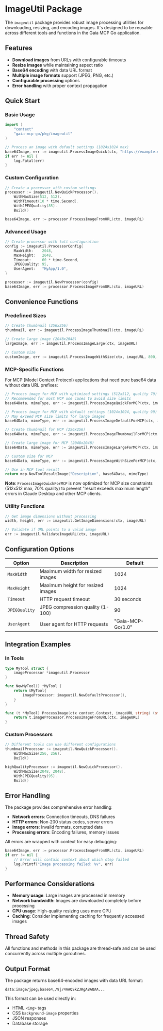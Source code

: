 # ImageUtil Package

The `imageutil` package provides robust image processing utilities for downloading, resizing, and encoding images. It's designed to be reusable across different tools and functions in the Gaia MCP Go application.

## Features

- **Download images** from URLs with configurable timeouts
- **Resize images** while maintaining aspect ratio
- **Base64 encoding** with data URL format
- **Multiple image formats** support (JPEG, PNG, etc.)
- **Configurable processing** options
- **Error handling** with proper context propagation

## Quick Start

### Basic Usage

```go
import (
    "context"
    "gaia-mcp-go/pkg/imageutil"
)

// Process an image with default settings (1024x1024 max)
base64Image, err := imageutil.ProcessImageQuick(ctx, "https://example.com/image.jpg")
if err != nil {
    log.Fatal(err)
}
```

### Custom Configuration

```go
// Create a processor with custom settings
processor := imageutil.NewQuickProcessor().
    WithMaxSize(512, 512).
    WithTimeout(10 * time.Second).
    WithJPEGQuality(85).
    Build()

base64Image, err := processor.ProcessImageFromURL(ctx, imageURL)
```

### Advanced Usage

```go
// Create processor with full configuration
config := imageutil.ProcessorConfig{
    MaxWidth:    2048,
    MaxHeight:   2048,
    Timeout:     60 * time.Second,
    JPEGQuality: 95,
    UserAgent:   "MyApp/1.0",
}

processor := imageutil.NewProcessor(config)
base64Image, err := processor.ProcessImageFromURL(ctx, imageURL)
```

## Convenience Functions

### Predefined Sizes

```go
// Create thumbnail (256x256)
thumbnail, err := imageutil.ProcessImageThumbnail(ctx, imageURL)

// Create large image (2048x2048)
largeImage, err := imageutil.ProcessImageLarge(ctx, imageURL)

// Custom size
customImage, err := imageutil.ProcessImageWithSize(ctx, imageURL, 800, 600)
```

### MCP-Specific Functions

For MCP (Model Context Protocol) applications that need pure base64 data without data URL prefixes:

```go
// Process image for MCP with optimized settings (512x512, quality 70)
// Recommended for most MCP use cases to avoid size limits
base64Data, mimeType, err := imageutil.ProcessImageQuickForMCP(ctx, imageURL)

// Process image for MCP with default settings (1024x1024, quality 90)
// May exceed MCP size limits for large images
base64Data, mimeType, err := imageutil.ProcessImageDefaultForMCP(ctx, imageURL)

// Create thumbnail for MCP (256x256)
base64Data, mimeType, err := imageutil.ProcessImageThumbnailForMCP(ctx, imageURL)

// Create large image for MCP (2048x2048)
base64Data, mimeType, err := imageutil.ProcessImageLargeForMCP(ctx, imageURL)

// Custom size for MCP
base64Data, mimeType, err := imageutil.ProcessImageWithSizeForMCP(ctx, imageURL, 800, 600)

// Use in MCP tool result
return mcp.NewToolResultImage("Description", base64Data, mimeType)
```

**Note**: `ProcessImageQuickForMCP` is now optimized for MCP size constraints (512x512 max, 70% quality) to prevent "result exceeds maximum length" errors in Claude Desktop and other MCP clients.

### Utility Functions

```go
// Get image dimensions without processing
width, height, err := imageutil.GetImageDimensions(ctx, imageURL)

// Validate if URL points to a valid image
err := imageutil.ValidateImageURL(ctx, imageURL)
```

## Configuration Options

| Option        | Description                       | Default           |
| ------------- | --------------------------------- | ----------------- |
| `MaxWidth`    | Maximum width for resized images  | 1024              |
| `MaxHeight`   | Maximum height for resized images | 1024              |
| `Timeout`     | HTTP request timeout              | 30 seconds        |
| `JPEGQuality` | JPEG compression quality (1-100)  | 90                |
| `UserAgent`   | User agent for HTTP requests      | "Gaia-MCP-Go/1.0" |

## Integration Examples

### In Tools

```go
type MyTool struct {
    imageProcessor *imageutil.Processor
}

func NewMyTool() *MyTool {
    return &MyTool{
        imageProcessor: imageutil.NewDefaultProcessor(),
    }
}

func (t *MyTool) ProcessImage(ctx context.Context, imageURL string) (string, error) {
    return t.imageProcessor.ProcessImageFromURL(ctx, imageURL)
}
```

### Custom Processors

```go
// Different tools can use different configurations
thumbnailProcessor := imageutil.NewQuickProcessor().
    WithMaxSize(256, 256).
    Build()

highQualityProcessor := imageutil.NewQuickProcessor().
    WithMaxSize(2048, 2048).
    WithJPEGQuality(95).
    Build()
```

## Error Handling

The package provides comprehensive error handling:

- **Network errors**: Connection timeouts, DNS failures
- **HTTP errors**: Non-200 status codes, server errors
- **Image errors**: Invalid formats, corrupted data
- **Processing errors**: Encoding failures, memory issues

All errors are wrapped with context for easy debugging:

```go
base64Image, err := processor.ProcessImageFromURL(ctx, imageURL)
if err != nil {
    // Error will contain context about which step failed
    log.Printf("Image processing failed: %v", err)
}
```

## Performance Considerations

- **Memory usage**: Large images are processed in memory
- **Network bandwidth**: Images are downloaded completely before processing
- **CPU usage**: High-quality resizing uses more CPU
- **Caching**: Consider implementing caching for frequently accessed images

## Thread Safety

All functions and methods in this package are thread-safe and can be used concurrently across multiple goroutines.

## Output Format

The package returns base64-encoded images with data URL format:

```
data:image/jpeg;base64,/9j/4AAQSkZJRgABAQAA...
```

This format can be used directly in:

- HTML `<img>` tags
- CSS `background-image` properties
- JSON responses
- Database storage
